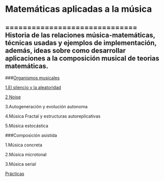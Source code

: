 # Matemáticas aplicadas a la música
==============================
Historia de las relaciones música-matemáticas, técnicas usadas y ejemplos de implementación, además, ideas sobre como desarrollar aplicaciones a la composición musical de teorias matemáticas. 
---

###[Organismos musicales](https://github.com/essteban/matematicasAplicadasMusica/blob/master/divulgacion.md)

  [1.El silencio y la aleatoridad](https://github.com/essteban/matematicasAplicadasMusica/blob/master/silencioAleatoriedad.md)
  
  [2 Noise](https://github.com/essteban/matematicasAplicadasMusica/blob/master/Noise.md)
    
  3.Autogeneración y evolución autonoma
  
  4.Música Fractal y estructuras autoreplicativas
  
  5.Música estocástica
  
###Composición asistida 

  1.Música concreta
  
  2.Música microtonal 
  
  3.Música serial

[Prácticas](https://github.com/essteban/matematicasAplicadasMusica/blob/master/practicas.md)
